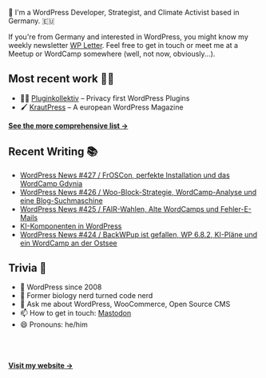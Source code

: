 👋 I'm a WordPress Developer, Strategist, and Climate Activist based in Germany. 🇪🇺

If you're from Germany and interested in WordPress, you might know my weekly newsletter [WP Letter](https://wpletter.de/). Feel free to get in touch or meet me at a Meetup or WordCamp somewhere (well, not now, obviously...).


## Most recent work 👷‍♂️

- 👨‍💻 [Pluginkollektiv](https://github.com/pluginkollektiv) – Privacy first WordPress Plugins
- 🖌️ [KrautPress](https://kraut.press) – A european WordPress Magazine

**[See the more comprehensive list &rarr;](https://simonkraft.com/what-i-do)**


## Recent Writing 📚

<!-- BLOG-POST-LIST:START -->
- [WordPress News #427 / FrOSCon, perfekte Installation und das WordCamp Gdynia](https://feed.kraut.press/link/14399/17115048/427)
- [WordPress News #426 / Woo-Block-Strategie, WordCamp-Analyse und eine Blog-Suchmaschine](https://feed.kraut.press/link/14399/17111043/426)
- [WordPress News #425 / FAIR-Wahlen, Alte WordCamps und Fehler-E-Mails](https://feed.kraut.press/link/14399/17104876/425)
- [KI-Komponenten in WordPress](https://www.wppodcast.de/podcast/ki-komponenten-in-wordpress/)
- [WordPress News #424 / BackWPup ist gefallen, WP 6.8.2, KI-Pläne und ein WordCamp an der Ostsee](https://feed.kraut.press/link/14399/17100763/424)
<!-- BLOG-POST-LIST:END -->


## Trivia 🤪

- 👴 WordPress since 2008
- 🌱 Former biology nerd turned code nerd
- 💬 Ask me about WordPress, WooCommerce, Open Source CMS
- 📫 How to get in touch: [Mastodon](https://dewp.space/@simon)
- 😄 Pronouns: he/him

<br/><br/><br/>
**[Visit my website &rarr;](https://simonkraft.com/hi)**